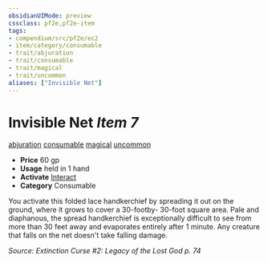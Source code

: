 ```yaml
---
obsidianUIMode: preview
cssclass: pf2e,pf2e-item
tags:
- compendium/src/pf2e/ec2
- item/category/consumable
- trait/abjuration
- trait/consumable
- trait/magical
- trait/uncommon
aliases: ["Invisible Net"]
---
```

# Invisible Net *Item 7*  
[abjuration](../../../rules/traits/abjuration.md)  [consumable](../../../rules/traits/consumable.md)  [magical](../../../rules/traits/magical.md)  [uncommon](../../../rules/traits/uncommon.md)  

- **Price** 60 gp
- **Usage** held in 1 hand
- **Activate** [Interact](../../../rules/actions/interact.md)
- **Category** Consumable

You activate this folded lace handkerchief by spreading it out on the ground, where it grows to cover a 30-footby- 30-foot square area. Pale and diaphanous, the spread handkerchief is exceptionally difficult to see from more than 30 feet away and evaporates entirely after 1 minute. Any creature that falls on the net doesn't take falling damage.

*Source: Extinction Curse #2: Legacy of the Lost God p. 74*